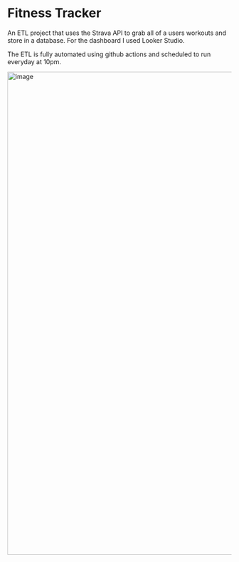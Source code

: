 # Fitness Tracker
An ETL project that uses the Strava API to grab all of a users workouts and store in a database.
For the dashboard I used Looker Studio.

The ETL is fully automated using github actions and scheduled to run everyday at 10pm.

<img width="1085" alt="image" src="https://github.com/user-attachments/assets/5cae8fff-b54f-4106-a5f1-c4f23fe00d31" />

